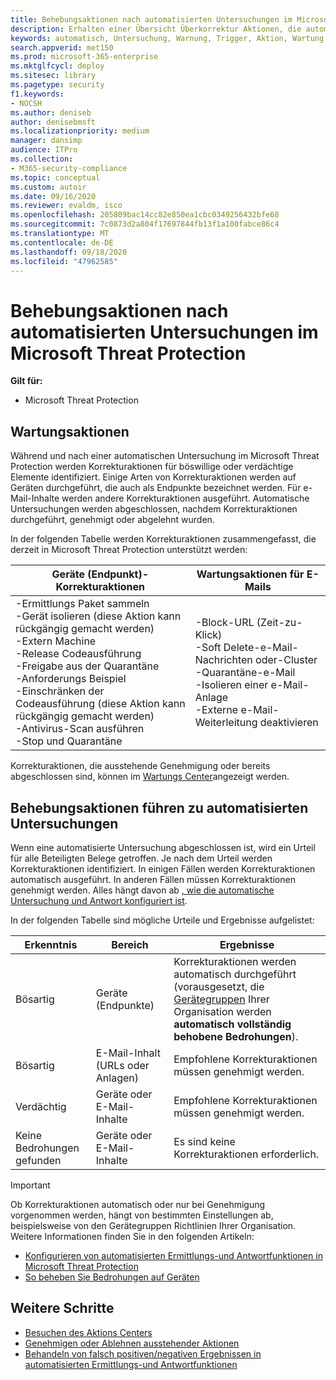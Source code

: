 ```yaml
---
title: Behebungsaktionen nach automatisierten Untersuchungen im Microsoft Threat Protection
description: Erhalten einer Übersicht Überkorrektur Aktionen, die automatisierte Untersuchungen im Microsoft Threat Protection ausführen
keywords: automatisch, Untersuchung, Warnung, Trigger, Aktion, Wartung
search.appverid: met150
ms.prod: microsoft-365-enterprise
ms.mktglfcycl: deploy
ms.sitesec: library
ms.pagetype: security
f1.keywords:
- NOCSH
ms.author: deniseb
author: denisebmsft
ms.localizationpriority: medium
manager: dansimp
audience: ITPro
ms.collection:
- M365-security-compliance
ms.topic: conceptual
ms.custom: autoir
ms.date: 09/16/2020
ms.reviewer: evaldm, isco
ms.openlocfilehash: 205809bac14cc82e850ea1cbc0349256432bfe68
ms.sourcegitcommit: 7c0873d2a804f17697844fb13f1a100fabce86c4
ms.translationtype: MT
ms.contentlocale: de-DE
ms.lasthandoff: 09/18/2020
ms.locfileid: "47962585"
---
```

# <a name="remediation-actions-following-automated-investigations-in-microsoft-threat-protection"></a>Behebungsaktionen nach automatisierten Untersuchungen im Microsoft Threat Protection

**Gilt für:**
- Microsoft Threat Protection


## <a name="remediation-actions"></a>Wartungsaktionen

Während und nach einer automatischen Untersuchung im Microsoft Threat Protection werden Korrekturaktionen für böswillige oder verdächtige Elemente identifiziert. Einige Arten von Korrekturaktionen werden auf Geräten durchgeführt, die auch als Endpunkte bezeichnet werden. Für e-Mail-Inhalte werden andere Korrekturaktionen ausgeführt. Automatische Untersuchungen werden abgeschlossen, nachdem Korrekturaktionen durchgeführt, genehmigt oder abgelehnt wurden.

In der folgenden Tabelle werden Korrekturaktionen zusammengefasst, die derzeit in Microsoft Threat Protection unterstützt werden: 

|Geräte (Endpunkt)-Korrekturaktionen  |Wartungsaktionen für E-Mails  |
|---------|---------|
|-Ermittlungs Paket sammeln <br/>-Gerät isolieren (diese Aktion kann rückgängig gemacht werden)<br/>-Extern Machine <br/>-Release Codeausführung <br/>-Freigabe aus der Quarantäne <br/>-Anforderungs Beispiel <br/>-Einschränken der Codeausführung (diese Aktion kann rückgängig gemacht werden) <br/>-Antivirus-Scan ausführen <br/>-Stop und Quarantäne      |-Block-URL (Zeit-zu-Klick)<br/>-Soft Delete-e-Mail-Nachrichten oder-Cluster<br/>-Quarantäne-e-Mail<br/>-Isolieren einer e-Mail-Anlage<br/>-Externe e-Mail-Weiterleitung deaktivieren          |

Korrekturaktionen, die ausstehende Genehmigung oder bereits abgeschlossen sind, können im [Wartungs Center](https://docs.microsoft.com/microsoft-365/security/mtp/mtp-action-center)angezeigt werden.

## <a name="remediation-actions-follow-automated-investigations"></a>Behebungsaktionen führen zu automatisierten Untersuchungen

Wenn eine automatisierte Untersuchung abgeschlossen ist, wird ein Urteil für alle Beteiligten Belege getroffen. Je nach dem Urteil werden Korrekturaktionen identifiziert. In einigen Fällen werden Korrekturaktionen automatisch ausgeführt. In anderen Fällen müssen Korrekturaktionen genehmigt werden. Alles hängt davon ab [, wie die automatische Untersuchung und Antwort konfiguriert ist](mtp-configure-auto-investigation-response.md).

In der folgenden Tabelle sind mögliche Urteile und Ergebnisse aufgelistet:

|Erkenntnis    |Bereich    |Ergebnisse|
|------|------|------|
|Bösartig    |Geräte (Endpunkte)    |Korrekturaktionen werden automatisch durchgeführt (vorausgesetzt, die [Gerätegruppen](mtp-configure-auto-investigation-response.md#review-or-change-the-automation-level-for-device-groups) Ihrer Organisation werden **automatisch vollständig behobene Bedrohungen**).|
|Bösartig    |E-Mail-Inhalt (URLs oder Anlagen) | Empfohlene Korrekturaktionen müssen genehmigt werden.|
|Verdächtig    |Geräte oder E-Mail-Inhalte |Empfohlene Korrekturaktionen müssen genehmigt werden.|
|Keine Bedrohungen gefunden    |Geräte oder E-Mail-Inhalte    |Es sind keine Korrekturaktionen erforderlich.|

> [!IMPORTANT]
> Ob Korrekturaktionen automatisch oder nur bei Genehmigung vorgenommen werden, hängt von bestimmten Einstellungen ab, beispielsweise von den Gerätegruppen Richtlinien Ihrer Organisation. Weitere Informationen finden Sie in den folgenden Artikeln:
> - [Konfigurieren von automatisierten Ermittlungs-und Antwortfunktionen in Microsoft Threat Protection](mtp-configure-auto-investigation-response.md)
> - [So beheben Sie Bedrohungen auf Geräten](https://docs.microsoft.com/windows/security/threat-protection/microsoft-defender-atp/automated-investigations)

## <a name="next-steps"></a>Weitere Schritte

- [Besuchen des Aktions Centers](https://docs.microsoft.com/microsoft-365/security/mtp/mtp-action-center)
- [Genehmigen oder Ablehnen ausstehender Aktionen](https://docs.microsoft.com/microsoft-365/security/mtp/mtp-autoir-actions)
- [Behandeln von falsch positiven/negativen Ergebnissen in automatisierten Ermittlungs-und Antwortfunktionen](mtp-autoir-report-false-positives-negatives.md)
